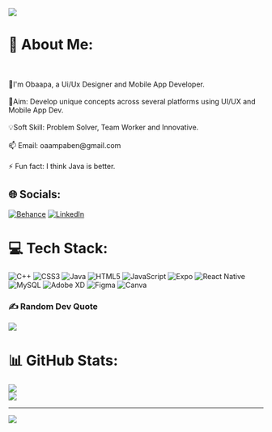 ![](https://thumbs.gfycat.com/GlisteningAggravatingJunebug-size_restricted.gif) 

# 💫 About Me:
<!Hello visitor> <br><br>👋I'm Obaapa, a Ui/Ux Designer and Mobile App Developer.<br><br>🏹Aim: Develop unique concepts across several platforms using UI/UX and Mobile App Dev.<br><br>💡Soft Skill: Problem Solver, Team Worker and Innovative.<br><br>📫 Email: oaampaben@gmail.com<br><br>⚡ Fun fact: I think Java is better.

## 🌐 Socials:
[![Behance](https://img.shields.io/badge/Behance-1769ff?logo=behance&logoColor=white)](https://behance.net/obaapaampaben) [![LinkedIn](https://img.shields.io/badge/LinkedIn-%230077B5.svg?logo=linkedin&logoColor=white)](https://linkedin.com/in/oaampaben) 

# 💻 Tech Stack:
![C++](https://img.shields.io/badge/c++-%2300599C.svg?style=for-the-badge&logo=c%2B%2B&logoColor=white) ![CSS3](https://img.shields.io/badge/css3-%231572B6.svg?style=for-the-badge&logo=css3&logoColor=white) ![Java](https://img.shields.io/badge/java-%23ED8B00.svg?style=for-the-badge&logo=java&logoColor=white) ![HTML5](https://img.shields.io/badge/html5-%23E34F26.svg?style=for-the-badge&logo=html5&logoColor=white) ![JavaScript](https://img.shields.io/badge/javascript-%23323330.svg?style=for-the-badge&logo=javascript&logoColor=%23F7DF1E) ![Expo](https://img.shields.io/badge/expo-1C1E24?style=for-the-badge&logo=expo&logoColor=#D04A37) ![React Native](https://img.shields.io/badge/react_native-%2320232a.svg?style=for-the-badge&logo=react&logoColor=%2361DAFB) ![MySQL](https://img.shields.io/badge/mysql-%2300f.svg?style=for-the-badge&logo=mysql&logoColor=white) ![Adobe XD](https://img.shields.io/badge/Adobe%20XD-470137?style=for-the-badge&logo=Adobe%20XD&logoColor=#FF61F6) 	![Figma](https://img.shields.io/badge/figma-%23F24E1E.svg?style=for-the-badge&logo=figma&logoColor=white) ![Canva](https://img.shields.io/badge/Canva-%2300C4CC.svg?style=for-the-badge&logo=Canva&logoColor=white)

### ✍️ Random Dev Quote
![](https://quotes-github-readme.vercel.app/api?type=horizontal&theme=radical)

# 📊 GitHub Stats:
![](https://github-readme-streak-stats.herokuapp.com/?user=OAAK125&theme=dracula&hide_border=false)<br/>
![](https://github-readme-stats.vercel.app/api/top-langs/?username=OAAK125&theme=dracula&hide_border=false&include_all_commits=false&count_private=false&layout=compact)

---
[![](https://visitcount.itsvg.in/api?id=OAAK125&icon=0&color=0)](https://visitcount.itsvg.in)
<!-- Proudly created with GPRM ( https://gprm.itsvg.in ) -->
